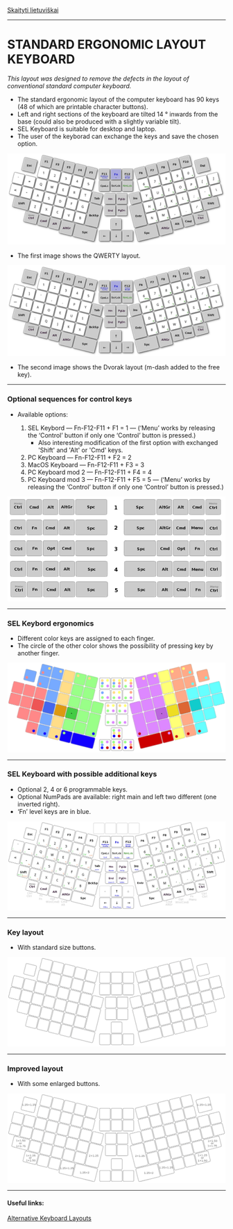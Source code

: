 [Skaityti lietuviškai](SKAITYK.md)

-----------------------------------
# STANDARD ERGONOMIC LAYOUT KEYBOARD

_This layout was designed to remove the defects in the layout of conventional standard computer keyboard._

+ The standard ergonomic layout of the computer keyboard has 90 keys (48 of which are printable character buttons).
+ Left and right sections of the keyboard are tilted 14 ° inwards from the base (could also be produced with a slightly variable tilt).
+ SEL Keyboard is suitable for desktop and laptop.
+ The user of the keyborad can exchange the keys and save the chosen option.


![SEL Keyboard QWERTY](img/sel.png)

+ The first image shows the QWERTY layout.

![SEL Keyboard Dvorak](img/sel_dvorak.png)

+ The second image shows the Dvorak layout (m-dash added to the free key).


-----------------------------------------------
### Optional sequences for control keys

+ Available options:

  1. SEL Keybord — Fn-F12-F11 + F1 = 1 — (‘Menu’ works by releasing the ‘Control’ button if only one ‘Control’ button is pressed.)
     +  Also interesting modification of the first option with exchanged 'Shift' and 'Alt' or 'Cmd' keys.
  2. PC Keyboard — Fn-F12-F11 + F2 = 2
  3. MacOS Keyboard — Fn-F12-F11 + F3 = 3
  4. PC Keyboard mod 2 — Fn-F12-F11 + F4 = 4
  5. PC Keyboard mod 3 — Fn-F12-F11 + F5 = 5 — (‘Menu’ works by releasing the ‘Control’ button if only one ‘Control’ button is pressed.)

![SEL Control layout](img/vald.png)

-----------------------------------------------
### SEL Keybord ergonomics

+ Different color keys are assigned to each finger.
+ The circle of the other color shows the possibility of pressing key by another finger.

![SEL Keyboard ergonomics](img/sel_ergonomics.png)

-----------------------------------------------
### SEL Keyboard with possible additional keys

+ Optional 2, 4 or 6 programmable keys.
+ Optional NumPads are available: right main and left two different (one inverted right).
+ ‘Fn’ level keys are in blue.

![SEL Keyboard full](img/sel_full.png)

-----------------------------------------------
### Key layout

+ With standard size buttons.

![SEL Keyboard basic](img/sel_basic.png)

-----------------------------------------------
### Improved layout

+ With some enlarged buttons.

![SEL Keyboard enhanced ergonomics](img/sel_enhanced.png)

-----------------------------------------------

#### Useful links:

[Alternative Keyboard Layouts](http://xahlee.info/kbd/dvorak_and_all_keyboard_layouts.html)
